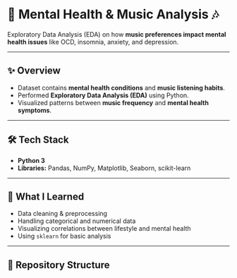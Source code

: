 # 🧠 Mental Health & Music Analysis 🎶

Exploratory Data Analysis (EDA) on how **music preferences impact mental health issues** like OCD, insomnia, anxiety, and depression.

---

## ✨ Overview
- Dataset contains **mental health conditions** and **music listening habits**.
- Performed **Exploratory Data Analysis (EDA)** using Python.
- Visualized patterns between **music frequency** and **mental health symptoms**.

---

## 🛠 Tech Stack
- **Python 3**
- **Libraries:** Pandas, NumPy, Matplotlib, Seaborn, scikit-learn  

---

## 📘 What I Learned
- Data cleaning & preprocessing  
- Handling categorical and numerical data  
- Visualizing correlations between lifestyle and mental health  
- Using `sklearn` for basic analysis  

---

## 📂 Repository Structure

